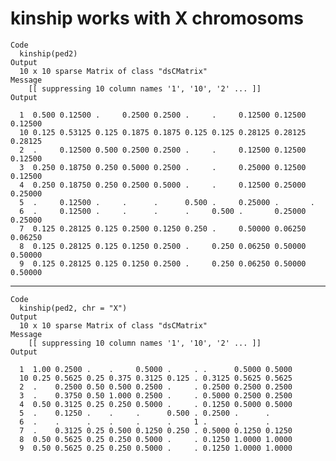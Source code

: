# kinship works with X chromosoms

    Code
      kinship(ped2)
    Output
      10 x 10 sparse Matrix of class "dsCMatrix"
    Message
        [[ suppressing 10 column names '1', '10', '2' ... ]]
    Output
                                                                              
      1  0.500 0.12500 .     0.2500 0.2500 .     .     0.12500 0.12500 0.12500
      10 0.125 0.53125 0.125 0.1875 0.1875 0.125 0.125 0.28125 0.28125 0.28125
      2  .     0.12500 0.500 0.2500 0.2500 .     .     0.12500 0.12500 0.12500
      3  0.250 0.18750 0.250 0.5000 0.2500 .     .     0.25000 0.12500 0.12500
      4  0.250 0.18750 0.250 0.2500 0.5000 .     .     0.12500 0.25000 0.25000
      5  .     0.12500 .     .      .      0.500 .     0.25000 .       .      
      6  .     0.12500 .     .      .      .     0.500 .       0.25000 0.25000
      7  0.125 0.28125 0.125 0.2500 0.1250 0.250 .     0.50000 0.06250 0.06250
      8  0.125 0.28125 0.125 0.1250 0.2500 .     0.250 0.06250 0.50000 0.50000
      9  0.125 0.28125 0.125 0.1250 0.2500 .     0.250 0.06250 0.50000 0.50000

---

    Code
      kinship(ped2, chr = "X")
    Output
      10 x 10 sparse Matrix of class "dsCMatrix"
    Message
        [[ suppressing 10 column names '1', '10', '2' ... ]]
    Output
                                                                   
      1  1.00 0.2500 .    .     0.5000 .     . .      0.5000 0.5000
      10 0.25 0.5625 0.25 0.375 0.3125 0.125 . 0.3125 0.5625 0.5625
      2  .    0.2500 0.50 0.500 0.2500 .     . 0.2500 0.2500 0.2500
      3  .    0.3750 0.50 1.000 0.2500 .     . 0.5000 0.2500 0.2500
      4  0.50 0.3125 0.25 0.250 0.5000 .     . 0.1250 0.5000 0.5000
      5  .    0.1250 .    .     .      0.500 . 0.2500 .      .     
      6  .    .      .    .     .      .     1 .      .      .     
      7  .    0.3125 0.25 0.500 0.1250 0.250 . 0.5000 0.1250 0.1250
      8  0.50 0.5625 0.25 0.250 0.5000 .     . 0.1250 1.0000 1.0000
      9  0.50 0.5625 0.25 0.250 0.5000 .     . 0.1250 1.0000 1.0000

